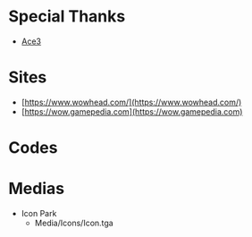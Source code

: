 # Special Thanks
- [Ace3](https://www.wowace.com/projects/ace3)

# Sites
- [https://www.wowhead.com/](https://www.wowhead.com/)
- [https://wow.gamepedia.com](https://wow.gamepedia.com)

# Codes

# Medias

- Icon Park
    - Media/Icons/Icon.tga